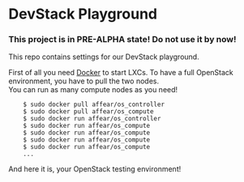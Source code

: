 # DevStack Playground
### This project is in __PRE-ALPHA__ state! Do not use it by now!

This repo contains settings for our DevStack playground.

First of all you need [Docker](https://www.docker.com/) to start LXCs. 
To have a full OpenStack environment, you have to pull the two nodes.  
You can run as many compute nodes as you need!  

```
	$ sudo docker pull affear/os_controller
	$ sudo docker pull affear/os_compute
	$ sudo docker run affear/os_controller
	$ sudo docker run affear/os_compute
	$ sudo docker run affear/os_compute
	$ sudo docker run affear/os_compute
	$ sudo docker run affear/os_compute
	...
```

And here it is, your OpenStack testing environment!